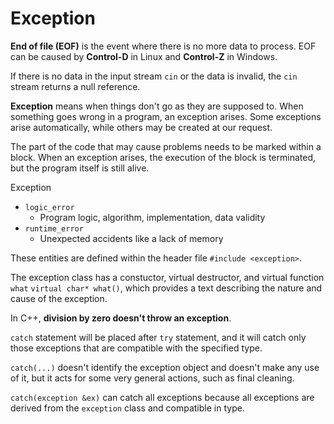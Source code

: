 # Exception

**End of file (EOF)** is the event where there is no more data to process. EOF can be caused by **Control-D** in Linux and **Control-Z** in Windows.

If there is no data in the input stream `cin` or the data is invalid, the `cin` stream returns a null reference.

**Exception** means when things don't go as they are supposed to. When something goes wrong in a program, an exception arises. Some exceptions arise automatically, while others may be created at our request.

The part of the code that may cause problems needs to be marked within a block. When an exception arises, the execution of the block is terminated, but the program itself is still alive. 

Exception
- `logic_error`
  - Program logic, algorithm, implementation, data validity
- `runtime_error`
  - Unexpected accidents like a lack of memory

These entities are defined within the header file `#include <exception>`.

The exception class has a constuctor, virtual destructor, and virtual function `what` `virtual char* what()`, which provides a text describing the nature and cause of the exception.

In C++, **division by zero doesn't throw an exception**.

`catch` statement will be placed after `try` statement, and it will catch only those exceptions that are compatible with the specified type.

`catch(...)` doesn't identify the exception object and doesn't make any use of it, but it acts for some very general actions, such as final cleaning.

`catch(exception &ex)` can catch all exceptions because all exceptions are derived from the `exception` class and compatible in type.



